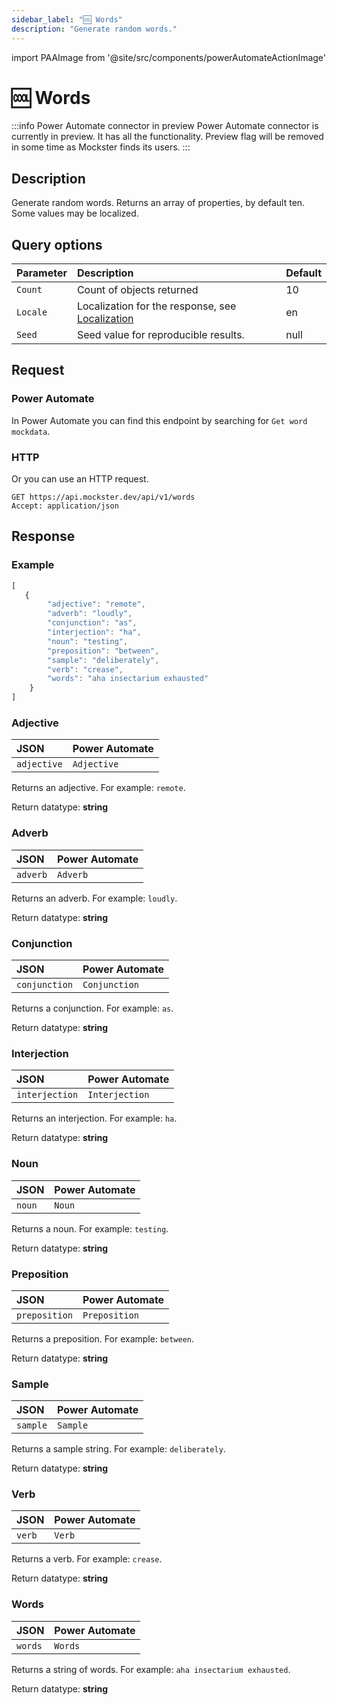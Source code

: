 ```yaml
---
sidebar_label: "🆒 Words"
description: "Generate random words."
---
```


import PAAImage from '@site/src/components/powerAutomateActionImage'

# 🆒 Words

:::info Power Automate connector in preview
Power Automate connector is currently in preview. It has all the functionality. Preview flag will be removed in some time as Mockster finds its users.
:::

## Description

Generate random words. Returns an array of properties, by default ten. Some values may be localized.

## Query options

|Parameter|Description|Default|
|---------|:---------|---------|
|`Count`| Count of objects returned | 10 |
|`Locale`| Localization for the response, see [Localization](./../localization) | en |
|`Seed` | Seed value for reproducible results. | null |

## Request

### Power Automate

In Power Automate you can find this endpoint by searching for `Get word mockdata`.

<PAAImage src="/img/words-action.jpg" alt="Get word mockdata action" />

### HTTP

Or you can use an HTTP request.

```http title="HTTP"
GET https://api.mockster.dev/api/v1/words
Accept: application/json  
```

## Response 

### Example 

```jsx title="JSON"
[
   {
        "adjective": "remote",
        "adverb": "loudly",
        "conjunction": "as",
        "interjection": "ha",
        "noun": "testing",
        "preposition": "between",
        "sample": "deliberately",
        "verb": "crease",
        "words": "aha insectarium exhausted"
    }
]
```
### Adjective

|JSON|Power Automate|
|:---------|:---------|
`adjective`|`Adjective`

Returns an adjective. For example: `remote`.

Return datatype: **string**

### Adverb

|JSON|Power Automate|
|:---------|:---------|
`adverb`|`Adverb`

Returns an adverb. For example: `loudly`.

Return datatype: **string**

### Conjunction

|JSON|Power Automate|
|:---------|:---------|
`conjunction`|`Conjunction`

Returns a conjunction. For example: `as`.

Return datatype: **string**

### Interjection

|JSON|Power Automate|
|:---------|:---------|
`interjection`|`Interjection`

Returns an interjection. For example: `ha`.

Return datatype: **string**

### Noun

|JSON|Power Automate|
|:---------|:---------|
`noun`|`Noun`

Returns a noun. For example: `testing`.

Return datatype: **string**

### Preposition

|JSON|Power Automate|
|:---------|:---------|
`preposition`|`Preposition`

Returns a preposition. For example: `between`.

Return datatype: **string**

### Sample

|JSON|Power Automate|
|:---------|:---------|
`sample`|`Sample`

Returns a sample string. For example: `deliberately`.

Return datatype: **string**

### Verb

|JSON|Power Automate|
|:---------|:---------|
`verb`|`Verb`

Returns a verb. For example: `crease`.

Return datatype: **string**

### Words

|JSON|Power Automate|
|:---------|:---------|
`words`|`Words`

Returns a string of words. For example: `aha insectarium exhausted`.

Return datatype: **string**